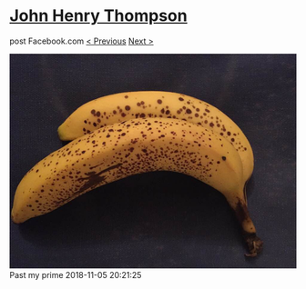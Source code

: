 # [John Henry Thompson](../README.md)
post Facebook.com
[< Previous](2018-11-05-3.md) [Next >](2018-11-03-1.md)

[![](../media/2018-11-05/Timeline-Photos-Past-my-prime.jpg)](../README.md)
Past my prime
2018-11-05 20:21:25